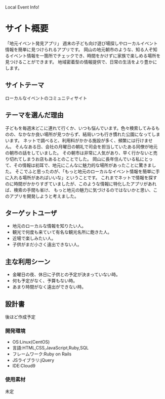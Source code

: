 Local Event Info!

# サイト概要
「地元イベント発見アプリ」
週末の子ども向け遊び場探しやローカルイベント情報を簡単に見つけられるアプリです。
岡山の地元朝市のような、知る人ぞ知るイベント情報を一箇所でチェックでき、時間をかけずに家族で楽しめる場所を見つけることができます。
地域密着型の情報提供で、日常の生活をより豊かにします。

## サイトテーマ
ローカルなイベントのコミュニティサイト

## テーマを選んだ理由
子どもを毎週末どこに連れて行くか、いつも悩んでいます。色々検索してみるものの、なかなか良い場所が見つからず、結局いつも行き慣れた公園になってしまいます。
ネットで調べると、利用料がかかる施設が多く、頻繁には行けません。
そんなある日、会社の月曜日の朝礼で司会を担当していたある同僚が地元の朝市の話をしていました。
その朝市は非常に人気があり、早く行かないと売り切れてしまうお店もあるとのことでした。
岡山に長年住んでいる私にとって、その情報は初耳で、地元にこんなに魅力的な場所があったことに驚きました。
そこでふと思ったのが、「もっと地元のローカルなイベント情報を簡単に手に入れる場所があればいいな」ということです。
これまでネットで情報を探すのに時間がかかりすぎていましたが、このような情報に特化したアプリがあれば、検索の手間も省け、
もっと地元の魅力に気づけるのではないかと思い、このアプリを開発しようと考えました。

## ターゲットユーザ
- 地元のローカルな情報を知りたい人。
- 観光で何度も来ていて有名な観光名所に飽きた人。
- 近場で楽しみたい人。
- 子供がまだ小さく遠出できない人。

## 主な利用シーン
- 金曜日の夜、休日に子供との予定が決まっていない時。
- 何も予定がなく、予算もない時。
- あまり時間がなく遠出ができない時。

## 設計書
後ほど作成予定
<!-- - テーマ提出時点では不要です。 -->
<!-- - 当項目には「後ほど作成予定」と記載しましょう。 -->

### 開発環境
- OS:Linux(CentOS)
- 言語:HTML,CSS,JavaScript,Ruby,SQL
- フレームワーク:Ruby on Rails
- JSライブラリ:jQuery
- IDE:Cloud9

### 使用素材
未定
<!-- - 外部サービスの画像素材・音声素材を使用した場合は、必ずサービス名とURLを明記してください。 -->
<!-- - アプリケーションの実装に使用したgem/bootstrapのリファレンスなどの記載は不要です。 -->
<!-- - 使用しない場合は、使用素材の項目をREADMEから削除してください。 -->
<!-- - 架空の団体・題材を前提にポートフォリオを制作する場合、下記のテンプレートを当項目内に記載しましょう。 -->
<!-- 【テンプレート】 -->
<!-- 著作権を考慮し、架空のデータを扱う予定です。 -->
<!-- なお今後、実在するデータを利用する際には、事前に著作権保持者と契約を結んだ上で利用します。 -->